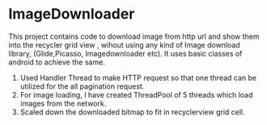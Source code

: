 # ImageDownloader
This project contains code to download image from http url and show them into the recycler grid view , wihout using any kind of Image download library, (Glide,Picasso, Imagedownloader etc). It uses basic classes of android to achieve the same.

1. Used Handler Thread to make HTTP request so that one thread can be utilized for the all pagination request. 
2. For image loading, I have created ThreadPool of 5 threads which load images from the network.
3. Scaled down the downloaded bitmap to fit in recyclerview grid cell.
